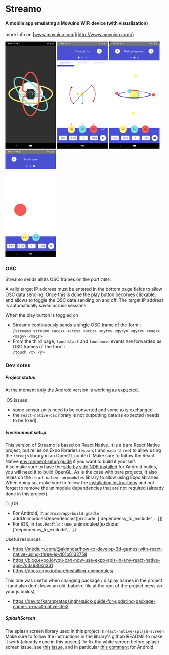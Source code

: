 # Streamo

#### A mobile app emulating a Movuino WiFi device (with visualization)

more info on [www.movuino.com](http://www.movuino.com/)

<img src="./resources/streamo-loader.png" width="160" />
<img src="./resources/streamo-page1.png" width="160" />
<img src="./resources/streamo-page2.png" width="160" />
<img src="./resources/streamo-page3.png" width="160" />

### OSC

Streamo sends all its OSC frames on the port `7400`.

A valid target IP address must be entered in the bottom page fields to allow OSC data sending.
Once this is done the play button becomes clickable, and allows to toggle the OSC data sending on and off.
The target IP address is automatically saved across sessions.

When the play button is toggled on :

* Streamo continuously sends a single OSC frame of the form :  
`/streamo streamo <accx> <accy> <accz> <gyrx> <gyry> <gyrz> <magx> <magy> <magz>`
* From the third page, `touchstart` and `touchmove` events are forwarded as OSC frames of the form :  
`/touch <x> <y>`

### Dev notes

##### Project status

At the moment only the Android version is working as expected.

iOS issues :

* some sensor units need to be converted and some axis exchanged
* the `react-native-osc` library is not outputting data as expected (needs to be fixed).

##### Environment setup

This version of Streamo is based on React Native.
It is a bare React Native project, but relies on Expo libraries (`expo-gl` and `expo-three`) to allow using the `threejs` library in an OpenGL context.
Make sure to follow the React Native [environment setup guide](https://reactnative.dev/docs/environment-setup) if you want to build it yourself.  
Also make sure to have the [side by side NDK installed](https://stackoverflow.com/a/61212237/3810717) for Android builds, you will need it to build OpenGL.
As is the case with bare projects, it also relies on the `react-native-unimodules` library to allow using Expo libraries.
When doing so, make sure to follow the [installation instructions](https://docs.expo.io/bare/installing-unimodules/) and not forget to remove the unimodule dependencies that are not required (already done in this project).

TL;DR :

- For Android, in `android/app/build.gradle` : addUnimodulesDependencies([exclude: ['dependency_to_exclude', ...]])
- For iOS, in `ios/Podfile` : use_unimodules!(exclude: ['dependency_to_exclude', ...])

Useful resources :

* https://medium.com/@akinncar/how-to-develop-3d-games-with-react-native-using-three-js-d01b8132758
* https://blog.expo.io/you-can-now-use-expo-apis-in-any-react-native-app-7c3a93041331
* https://docs.expo.io/bare/installing-unimodules/

This one was useful when changing package / display names in the project :
(and also don't leave an old .babelrc file at the root of the project mess up your js builds)

* https://dev.to/karanpratapsingh/quick-guide-for-updating-package-name-in-react-native-3ei3

##### SplashScreen

The splash screen library used in this project is `react-native-splash-screen`
Make sure to follow the instructions in the library's github README to make it work (already done in this project)
To fix the white screen before splash screen issue, see [this issue](https://github.com/crazycodeboy/react-native-splash-screen/issues/338#issue-389809278), and in particular [this comment](https://github.com/crazycodeboy/react-native-splash-screen/issues/338#issuecomment-447251703) for Android
